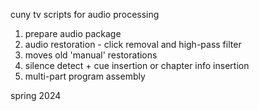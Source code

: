 cuny tv scripts for audio processing

1) prepare audio package
2) audio restoration - click removal and high-pass filter
3) moves old 'manual' restorations
4) silence detect + cue insertion or chapter info insertion
5) multi-part program assembly

spring 2024

